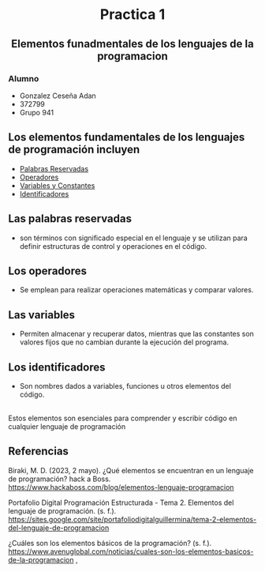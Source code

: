 # <center>Practica 1</center>
## <center> Elementos funadmentales de los lenguajes de la programacion </center>

### Alumno
- Gonzalez Ceseña Adan
- 372799
- Grupo 941

## Los elementos fundamentales de los lenguajes de programación incluyen 
- [Palabras Reservadas](#palabras)
- [Operadores](#operadores)
- [Variables y Constantes](#variables)
- [Identificadores](#identificadores)

## Las palabras reservadas<div id="palabras">
- son términos con significado especial en el lenguaje y se utilizan para definir estructuras de control y operaciones en el código. 

## Los operadores<div id="operadores">
- Se emplean para realizar operaciones matemáticas y comparar valores. 

## Las variables<div id="variables">
- Permiten almacenar y recuperar datos, mientras que las constantes son valores fijos que no cambian durante la ejecución del programa. 

## Los identificadores<div id="identificadores">
- Son nombres dados a variables, funciones u otros elementos del código. 
  
<br>
Estos elementos son esenciales para comprender y escribir código en cualquier lenguaje de programación

## Referencias

Biraki, M. D. (2023, 2 mayo). ¿Qué elementos se encuentran en un lenguaje de programación? hack a Boss. https://www.hackaboss.com/blog/elementos-lenguaje-programacion

Portafolio Digital Programación Estructurada - Tema 2. Elementos del lenguaje de programación. (s. f.). https://sites.google.com/site/portafoliodigitalguillermina/tema-2-elementos-del-lenguaje-de-programacion

¿Cuáles son los elementos básicos de la programación? (s. f.). https://www.avenuglobal.com/noticias/cuales-son-los-elementos-basicos-de-la-programacion
,